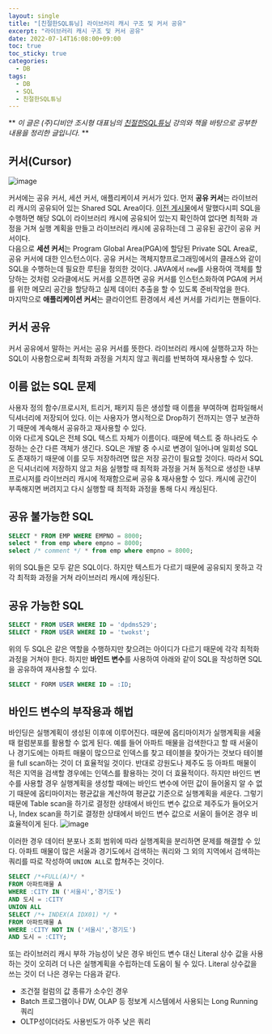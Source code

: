 ```yaml
---
layout: single
title: "[친절한SQL튜닝] 라이브러리 캐시 구조 및 커서 공유"
excerpt: "라이브러리 캐시 구조 및 커서 공유"
date: 2022-07-14T16:08:00+09:00
toc: true
toc_sticky: true
categories:
  - DB 
tags:
  - DB
  - SQL
  - 친절한SQL튜닝
---
```

** 
*이 글은 (주)디비안 조시형 대표님의 [친절한SQL튜닝](http://www.kyobobook.co.kr/product/detailViewKor.laf?ejkGb=KOR&mallGb=KOR&barcode=9791196395704) 강의와 책을 바탕으로 공부한 내용을 정리한 글입니다.*
**

## 커서(Cursor)
![image](https://user-images.githubusercontent.com/60471550/178670778-26cf0a52-6057-4aea-a0f2-e618be0f90fb.png)

커서에는 공유 커서, 세션 커서, 애플리케이셔 커서가 있다. 먼저 **공유 커서**는 라이브러리 캐시의 공유되어 있는 Shared SQL Area이다. [이전 게시물](https://dpdms529.github.io/db/%EC%B9%9C%EC%A0%88%ED%95%9CSQL%ED%8A%9C%EB%8B%9D-SQL-%EC%B2%98%EB%A6%AC-%EA%B3%BC%EC%A0%95/#%EB%9D%BC%EC%9D%B4%EB%B8%8C%EB%9F%AC%EB%A6%AC-%EC%BA%90%EC%8B%9Clibrary-cache)에서 말했다시피 SQL을 수행하면 해당 SQL이 라이브러리 캐시에 공유되어 있는지 확인하여 없다면 최적화 과정을 거쳐 실행 계획을 만들고 라이브러리 캐시에 공유하는데 그 공유된 공간이 공유 커서이다.<br>
다음으로 **세션 커서**는 Program Global Area(PGA)에 할당된 Private SQL Area로, 공유 커서에 대한 인스턴스이다. 공유 커서는 객체지향프로그래밍에서의 클래스와 같이 SQL을 수행하는데 필요한 루틴을 정의한 것이다. JAVA에서 `new`를 사용하여 객체를 할당하는 것처럼 오라클에서도 커서를 오픈하면 공유 커서를 인스턴스화하여 PGA에 커서를 위한 메모리 공간을 할당하고 실제 데이터 추출을 할 수 있도록 준비작업을 한다.<br>
마지막으로 **애플리케이션 커서**는 클라이언트 환경에서 세션 커서를 가리키는 핸들이다.

## 커서 공유
커서 공유에서 말하는 커서는 공유 커서를 뜻한다. 라이브러리 캐시에 실행하고자 하는 SQL이  사용함으로써 최적화 과정을 거치지 않고 쿼리를 반복하여 재사용할 수 있다.

## 이름 없는 SQL 문제
사용자 정의 함수/프로시저, 트리거, 패키지 등은 생성할 때 이름을 부여하며 컴파일해서 딕셔너리에 저장되어 있다. 이는 사용자가 명시적으로 Drop하기 전까지는 영구 보관하기 때문에 계속해서 공유하고 재사용할 수 있다.<br>
이와 다르게 SQL은 전체 SQL 텍스트 자체가 이름이다. 때문에 텍스트 중 하나라도 수정하는 순간 다른 객체가 생긴다. SQL은 개발 중 수시로 변경이 일어나며 일회성 SQL도 존재하기 때문에 이를 모두 저장하려면 많은 저장 공간이 필요할 것이다. 따라서 SQL은 딕셔너리에 저장하지 않고 처음 실행할 때 최적화 과정을 거쳐 동적으로 생성한 내부 프로시저를 라이브러리 캐시에 적재함으로써 공유 & 재사용할 수 있다. 캐시에 공간이 부족해지면 버려지고 다시 실행할 때 최적화 과정을 통해 다시 캐싱된다.

## 공유 불가능한 SQL
```sql
SELECT * FROM EMP WHERE EMPNO = 8000;
select * from emp where empno = 8000;
select /* comment */ * from emp where empno = 8000;
```
위의 SQL들은 모두 같은 SQL이다. 하지만 텍스트가 다르기 때문에 공유되지 못하고 각각 최적화 과정을 거쳐 라이브러리 캐시에 캐싱된다.

## 공유 가능한 SQL
```sql
SELECT * FROM USER WHERE ID = 'dpdms529';
SELECT * FROM USER WHERE ID = 'twokst';
```
위의 두 SQL은 같은 역할을 수행하지만 찾으려는 아이디가 다르기 때문에 각각 최적화 과정을 거쳐야 한다. 하지만 **바인드 변수**를 사용하여 아래와 같이 SQL을 작성하면 SQL을 공유하여 재사용할 수 있다.
```sql
SELECT * FORM USER WHERE ID = :ID;
```

## 바인드 변수의 부작용과 해법
바인딩은 실행계획이 생성된 이후에 이루어진다. 때문에 옵티마이저가 실행계획을 세울 때 컬럼분포를 활용할 수 없게 된다. 예를 들어 아파트 매물을 검색한다고 할 때 서울이나 경기도에는 아파트 매물이 많으므로 인덱스를 찾고 테이블을 찾아가는 것보다 테이블을 full scan하는 것이 더 효율적일 것이다. 반대로 강원도나 제주도 등 아파트 매물이 적은 지역을 검색할 경우에는 인덱스를 활용하는 것이 더 효율적이다. 하지만 바인드 변수를 사용할 경우 실행계획을 생성할 때에는 바인드 변수에 어떤 값이 들어올지 알 수 없기 때문에 옵티마이저는 평균값을 계산하여 평균값 기준으로 실행계획을 세운다. 그렇기 때문에 Table scan을 하기로 결정한 상태에서 바인드 변수 값으로 제주도가 들어오거나, Index scan을 하기로 결정한 상태에서 바인드 변수 값으로 서울이 들어온 경우 비효율적이게 된다.
![image](https://user-images.githubusercontent.com/60471550/178921372-b4de5273-a740-42f0-8640-fa15008d32b2.png)

이러한 경우 데이터 분포나 조회 범위에 따라 실행계획을 분리하면 문제를 해결할 수 있다. 아파트 매물이 많은 서울과 경기도에서 검색하는 쿼리와 그 외의 지역에서 검색하는 쿼리를 따로 작성하여 `UNION ALL`로 합쳐주는 것이다.
```sql
SELECT /*+FULL(A)*/ *
FROM 아파트매물 A
WHERE :CITY IN ('서울시','경기도')
AND 도시 = :CITY
UNION ALL
SELECT /*+ INDEX(A IDX01) */ *
FROM 아파트매물 A
WHERE :CITY NOT IN ('서울시','경기도')
AND 도시 = :CITY;
```
또는 라이브러리 캐시 부하 가능성이 낮은 경우 바인드 변수 대신 Literal 상수 값을 사용하는 것이 오히려 더 나은 실행계획을 수립하는데 도움이 될 수 있다. Literal 상수값을 쓰는 것이 더 나은 경우는 다음과 같다. 
- 조건절 컬럼의 값 종류가 소수인 경우
- Batch 프로그램이나 DW, OLAP 등 정보계 시스템에서 사용되는 Long Running 쿼리
- OLTP성이더라도 사용빈도가 아주 낮은 쿼리